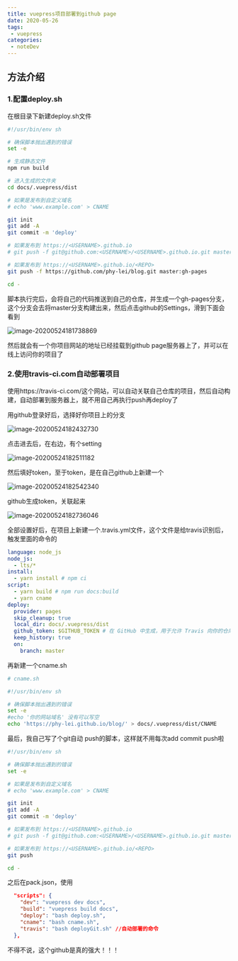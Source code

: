 ```yaml
---
title: vuepress项目部署到github page
date: 2020-05-26
tags:
 - vuepress
categories:
 - noteDev
---
```


## 方法介绍

### 1.配置deploy.sh
在根目录下新建deploy.sh文件
```sh
#!/usr/bin/env sh

# 确保脚本抛出遇到的错误
set -e

# 生成静态文件
npm run build

# 进入生成的文件夹
cd docs/.vuepress/dist

# 如果是发布到自定义域名
# echo 'www.example.com' > CNAME

git init
git add -A
git commit -m 'deploy'

# 如果发布到 https://<USERNAME>.github.io
# git push -f git@github.com:<USERNAME>/<USERNAME>.github.io.git master

# 如果发布到 https://<USERNAME>.github.io/<REPO>
git push -f https://github.com/phy-lei/blog.git master:gh-pages

cd -
```

脚本执行完后，会将自己的代码推送到自己的仓库，并生成一个gh-pages分支，这个分支会去将master分支构建出来，然后点击github的Settings，滑到下面会看到

![image-20200524181738869](/blog/assets/200526/1.png)

然后就会有一个你项目网站的地址已经挂载到github page服务器上了，并可以在线上访问你的项目了



### 2.使用travis-ci.com自动部署项目

使用https://travis-ci.com/这个网站，可以自动关联自己仓库的项目，然后自动构建，自动部署到服务器上，就不用自己再执行push再deploy了

用github登录好后，选择好你项目上的分支

![image-20200524182432730](/blog/assets/200526/2.png)

点击进去后，在右边，有个setting

![image-20200524182511182](/blog/assets/200526/3.png)

然后填好token，至于token，是在自己github上新建一个

![image-20200524182542340](/blog/assets/200526/4.png)

github生成token，关联起来

![image-20200524182736046](/blog/assets/200526/5.png)

全部设置好后，在项目上新建一个.travis.yml文件，这个文件是给travis识别后，触发里面的命令的

```yml
language: node_js
node_js:
  - lts/*
install:
  - yarn install # npm ci
script:
  - yarn build # npm run docs:build
  - yarn cname
deploy:
  provider: pages
  skip_cleanup: true
  local_dir: docs/.vuepress/dist
  github_token: $GITHUB_TOKEN # 在 GitHub 中生成，用于允许 Travis 向你的仓库推送代码。在 Travis 的项目设置页面进行配置，设置为 secure variable
  keep_history: true
  on:
    branch: master
```

再新建一个cname.sh

```sh
# cname.sh

#!/usr/bin/env sh

# 确保脚本抛出遇到的错误
set -e
#echo '你的网站域名' 没有可以写空
echo 'https://phy-lei.github.io/blog/' > docs/.vuepress/dist/CNAME
```

最后，我自己写了个git自动 push的脚本，这样就不用每次add commit push啦

```sh
#!/usr/bin/env sh

# 确保脚本抛出遇到的错误
set -e

# 如果是发布到自定义域名
# echo 'www.example.com' > CNAME

git init
git add -A
git commit -m 'deploy'

# 如果发布到 https://<USERNAME>.github.io
# git push -f git@github.com:<USERNAME>/<USERNAME>.github.io.git master

# 如果发布到 https://<USERNAME>.github.io/<REPO>
git push 

cd -
```

之后在pack.json，使用

```json
  "scripts": {
    "dev": "vuepress dev docs",
    "build": "vuepress build docs",
    "deploy": "bash deploy.sh",
    "cname": "bash cname.sh",
    "travis": "bash deployGit.sh" //自动部署的命令
  },
```

不得不说，这个github是真的强大！！！